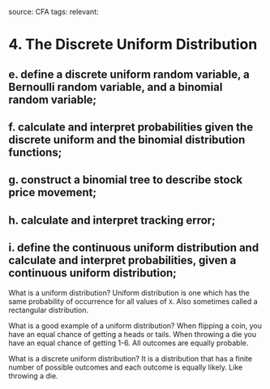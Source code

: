 source: CFA
tags: 
relevant: 

# 4. The Discrete Uniform Distribution

## e. define a discrete uniform random variable, a Bernoulli random variable, and a binomial random variable;
## f. calculate and interpret probabilities given the discrete uniform and the binomial distribution functions;
## g. construct a binomial tree to describe stock price movement;
## h. calculate and interpret tracking error;
## i. define the continuous uniform distribution and calculate and interpret probabilities, given a continuous uniform distribution;

What is a uniform distribution?
Uniform distribution is one which has the same probability of occurrence for all values of `X`. Also sometimes called a rectangular distribution.

What is a good example of a uniform distribution?
When flipping a coin, you have an equal chance of getting a heads or tails. When throwing a die you have an equal chance of getting 1-6. All outcomes are equally probable.

What is a discrete uniform distribution?
It is a distribution that has a finite number of possible outcomes and each outcome is equally likely. Like throwing a die.


